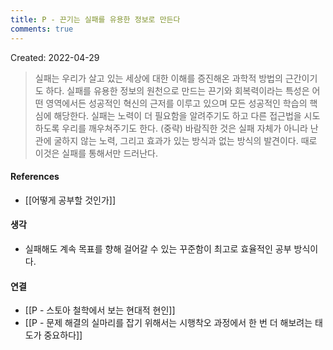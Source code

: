 ```yaml
---
title: P - 끈기는 실패를 유용한 정보로 만든다
comments: true
---
```


Created: 2022-04-29

>실패는 우리가 살고 있는 세상에 대한 이해를 증진해온 과학적 방법의 근간이기도 하다. 실패를 유용한 정보의 원천으로 만드는 끈기와 회복력이라는 특성은 어떤 영역에서든 성공적인 혁신의 근저를 이루고 있으며 모든 성공적인 학습의 핵심에 해당한다. 실패는 노력이 더 필요함을 알려주기도 하고 다른 접근법을 시도하도록 우리를 깨우쳐주기도 한다. (중략) 바람직한 것은 실패 자체가 아니라 난관에 굴하지 않는 노력, 그리고 효과가 있는 방식과 없는 방식의 발견이다. 때로 이것은 실패를 통해서만 드러난다.

#### References
- [[어떻게 공부할 것인가]]

#### 생각
- 실패해도 계속 목표를 향해 걸어갈 수 있는 꾸준함이 최고로 효율적인 공부 방식이다.

#### 연결
- [[P - 스토아 철학에서 보는 현대적 현인]]
- [[P - 문제 해결의 실마리를 잡기 위해서는 시행착오 과정에서 한 번 더 해보려는 태도가 중요하다]]
